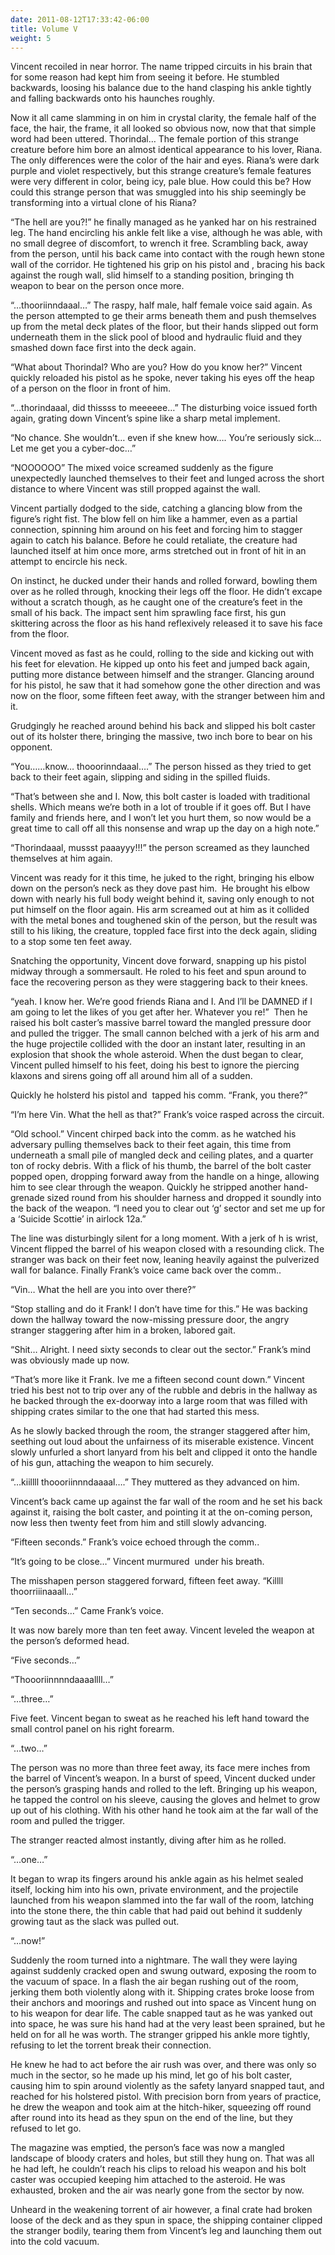 ```yaml
---
date: 2011-08-12T17:33:42-06:00
title: Volume V
weight: 5
---
```

<p class="style4">Vincent recoiled in near horror. The name tripped circuits in his brain that for some reason had kept him from seeing it before. He stumbled backwards, loosing his balance due to the hand clasping his ankle tightly and falling backwards onto his haunches roughly.

Now it all came slamming in on him in crystal clarity, the female half of the face, the hair, the frame, it all looked so obvious now, now that that simple word had been uttered. Thorindal&hellip; The female portion of this strange creature before him bore an almost identical appearance to his lover, Riana. The only differences were the color of the hair and eyes. Riana&rsquo;s were dark purple and violet respectively, but this strange creature&rsquo;s female features were very different in color, being icy, pale blue. How could this be? How could this strange person that was smuggled into his ship seemingly be transforming into a virtual clone of his Riana?

&ldquo;The hell are you?!&rdquo; he finally managed as he yanked har on his restrained leg. The hand encircling his ankle felt like a vise, although he was able, with no small degree of discomfort, to wrench it free. Scrambling back, away from the person, until his back came into contact with the rough hewn stone wall of the corridor. He tightened his grip on his pistol and , bracing his back against the rough wall, slid himself to a standing position, bringing th weapon to bear on the person once more.

&ldquo;&hellip;thooriinndaaal&hellip;&rdquo; The raspy, half male, half female voice said again. As the person attempted to ge their arms beneath them and push themselves up from the metal deck plates of the floor, but their hands slipped out form underneath them in the slick pool of blood and hydraulic fluid and they smashed down face first into the deck again.

&ldquo;What about Thorindal? Who are you? How do you know her?&rdquo; Vincent quickly reloaded his pistol as he spoke, never taking his eyes off the heap of a person on the floor in front of him.

&ldquo;&hellip;thorindaaal, did thissss to meeeeee&hellip;&rdquo; The disturbing voice issued forth again, grating down Vincent&rsquo;s spine like a sharp metal implement.

&ldquo;No chance. She wouldn&rsquo;t&hellip; even if she knew how&hellip;. You&rsquo;re seriously sick&hellip; Let me get you a cyber-doc&hellip;&rdquo;

&ldquo;NOOOOOO&rdquo; The mixed voice screamed suddenly as the figure unexpectedly launched themselves to their feet and lunged across the short distance to where Vincent was still propped against the wall.

Vincent partially dodged to the side, catching a glancing blow from the figure&rsquo;s right fist. The blow fell on him like a hammer, even as a partial connection, spinning him around on his feet and forcing him to stagger again to catch his balance. Before he could retaliate, the creature had launched itself at him once more, arms stretched out in front of hit in an attempt to encircle his neck.

On instinct, he ducked under their hands and rolled forward, bowling them over as he rolled through, knocking their legs off the floor. He didn&rsquo;t excape without a scratch though, as he caught one of the creature&rsquo;s feet in the small of his back. The impact sent him sprawling face first, his gun skittering across the floor as his hand reflexively released it to save his face from the floor.

Vincent moved as fast as he could, rolling to the side and kicking out with his feet for elevation. He kipped up onto his feet and jumped back again, putting more distance between himself and the stranger. Glancing around for his pistol, he saw that it had somehow gone the other direction and was now on the floor, some fifteen feet away, with the stranger between him and it.

Grudgingly he reached around behind his back and slipped his bolt caster out of its holster there, bringing the massive, two inch bore to bear on his opponent.

&ldquo;You&hellip;&hellip;know&hellip; thooorinndaaal&hellip;.&rdquo; The person hissed as they tried to get back to their feet again, slipping and siding in the spilled fluids.

&ldquo;That&rsquo;s between she and I. Now, this bolt caster is loaded with traditional shells. Which means we&rsquo;re both in a lot of trouble if it goes off. But I have family and friends here, and I won&rsquo;t let you hurt them, so now would be a great time to call off all this nonsense and wrap up the day on a high note.&rdquo;

&ldquo;Thorindaaal, mussst paaayyy!!!&rdquo; the person screamed as they launched themselves at him again.

Vincent was ready for it this time, he juked to the right, bringing his elbow down on the person&rsquo;s neck as they dove past him.&nbsp;&nbsp;He brought his elbow down with nearly his full body weight behind it, saving only enough to not put himself on the floor again. His arm screamed out at him as it collided with the metal bones and toughened skin of the person, but the result was still to his liking, the creature, toppled face first into the deck again, sliding to a stop some ten feet away.

Snatching the opportunity, Vincent dove forward, snapping up his pistol midway through a sommersault. He roled to his feet and spun around to face the recovering person as they were staggering back to their knees.

&ldquo;yeah. I know her. We&rsquo;re good friends Riana and I. And I&rsquo;ll be DAMNED if I am going to let the likes of you get after her. Whatever you re!&rdquo;&nbsp;&nbsp;Then he raised his bolt caster&rsquo;s massive barrel toward the mangled pressure door and pulled the trigger. The small cannon belched with a jerk of his arm and the huge projectile collided with the door an instant later, resulting in an explosion that shook the whole asteroid. When the dust began to clear, Vincent pulled himself to his feet, doing his best to ignore the piercing klaxons and sirens going off all around him all of a sudden.

Quickly he holsterd his pistol and&nbsp;&nbsp;tapped his comm. &ldquo;Frank, you there?&rdquo;

&ldquo;I&rsquo;m here Vin. What the hell as that?&rdquo; Frank&rsquo;s voice rasped across the circuit.

&ldquo;Old school.&rdquo; Vincent chirped back into the comm. as he watched his adversary pulling themselves back to their feet again, this time from underneath a small pile of mangled deck and ceiling plates, and a quarter ton of rocky debris. With a flick of his thumb, the barrel of the bolt caster popped open, dropping forward away from the handle on a hinge, allowing him to see clear through the weapon. Quickly he stripped another hand-grenade sized round from his shoulder harness and dropped it soundly into the back of the weapon. &ldquo;I need you to clear out &lsquo;g&rsquo; sector and set me up for a &lsquo;Suicide Scottie&rsquo; in airlock 12a.&rdquo;

The line was disturbingly silent for a long moment. With a jerk of h is wrist, Vincent flipped the barrel of his weapon closed with a resounding click. The stranger was back on their feet now, leaning heavily against the pulverized wall for balance. Finally Frank&rsquo;s voice came back over the comm..

&ldquo;Vin&hellip; What the hell are you into over there?&rdquo;

&ldquo;Stop stalling and do it Frank! I don&rsquo;t have time for this.&rdquo; He was backing down the hallway toward the now-missing pressure door, the angry stranger staggering after him in a broken, labored gait.

&ldquo;Shit&hellip; Alright. I need sixty seconds to clear out the sector.&rdquo; Frank&rsquo;s mind was obviously made up now.

&ldquo;That&rsquo;s more like it Frank. Ive me a fifteen second count down.&rdquo; Vincent tried his best not to trip over any of the rubble and debris in the hallway as he backed through the ex-doorway into a large room that was filled with shipping crates similar to the one that had started this mess.

As he slowly backed through the room, the stranger staggered after him, seething out loud about the unfairness of its miserable existence. Vincent slowly unfurled a short lanyard from his belt and clipped it onto the handle of his gun, attaching the weapon to him securely.

&ldquo;&hellip;kiillll thoooriinnndaaaal&hellip;.&rdquo; They muttered as they advanced on him.

Vincent&rsquo;s back came up against the far wall of the room and he set his back against it, raising the bolt caster, and pointing it at the on-coming person, now less then twenty feet from him and still slowly advancing.

&ldquo;Fifteen seconds.&rdquo; Frank&rsquo;s voice echoed through the comm..

&ldquo;It&rsquo;s going to be close&hellip;&rdquo; Vincent murmured&nbsp;&nbsp;under his breath.

The misshapen person staggered forward, fifteen feet away. &ldquo;Killll thoorriiinaaall&hellip;&rdquo;

&ldquo;Ten seconds&hellip;&rdquo; Came Frank&rsquo;s voice.

It was now barely more than ten feet away. Vincent leveled the weapon at the person&rsquo;s deformed head.

&ldquo;Five seconds&hellip;&rdquo;

&ldquo;Thoooriinnnndaaaallll&hellip;&rdquo;

&ldquo;&hellip;three&hellip;&rdquo;

Five feet. Vincent began to sweat as he reached his left hand toward the small control panel on his right forearm.

&ldquo;&hellip;two&hellip;&rdquo;

The person was no more than three feet away, its face mere inches from the barrel of Vincent&rsquo;s weapon. In a burst of speed, Vincent ducked under the person&rsquo;s grasping hands and rolled to the left. Bringing up his weapon, he tapped the control on his sleeve, causing the gloves and helmet to grow up out of his clothing. With his other hand he took aim at the far wall of the room and pulled the trigger.

The stranger reacted almost instantly, diving after him as he rolled.

&ldquo;&hellip;one&hellip;&rdquo;

It began to wrap its fingers around his ankle again as his helmet sealed itself, locking him into his own, private environment, and the projectile launched from his weapon slammed into the far wall of the room, latching into the stone there, the thin cable that had paid out behind it suddenly growing taut as the slack was pulled out.

&ldquo;&hellip;now!&rdquo;

Suddenly the room turned into a nightmare. The wall they were laying against suddenly cracked open and swung outward, exposing the room to the vacuum of space. In a flash the air began rushing out of the room, jerking them both violently along with it. Shipping crates broke loose from their anchors and moorings and rushed out into space as Vincent hung on to his weapon for dear life. The cable snapped taut as he was yanked out into space, he was sure his hand had at the very least been sprained, but he held on for all he was worth. The stranger gripped his ankle more tightly, refusing to let the torrent break their connection.

He knew he had to act before the air rush was over, and there was only so much in the sector, so he made up his mind, let go of his bolt caster, causing him to spin around violently as the safety lanyard snapped taut, and reached for his holstered pistol. With precision born from years of practice, he drew the weapon and took aim at the hitch-hiker, squeezing off round after round into its head as they spun on the end of the line, but they refused to let go.

The magazine was emptied, the person&rsquo;s face was now a mangled landscape of bloody craters and holes, but still they hung on. That was all he had left, he couldn&rsquo;t reach his clips to reload his weapon and his bolt caster was occupied keeping him attached to the asteroid. He was exhausted, broken and the air was nearly gone from the sector by now.

Unheard in the weakening torrent of air however, a final crate had broken loose of the deck and as they spun in space, the shipping container clipped the stranger bodily, tearing them from Vincent&rsquo;s leg and launching them out into the cold vacuum.

